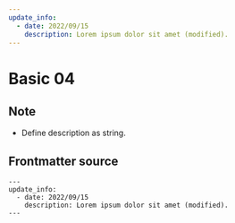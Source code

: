 ```yaml
---
update_info:
  - date: 2022/09/15
    description: Lorem ipsum dolor sit amet (modified).
---
```

# Basic 04


## Note

- Define description as string.


## Frontmatter source

```
---
update_info:
  - date: 2022/09/15
    description: Lorem ipsum dolor sit amet (modified).
---
```
